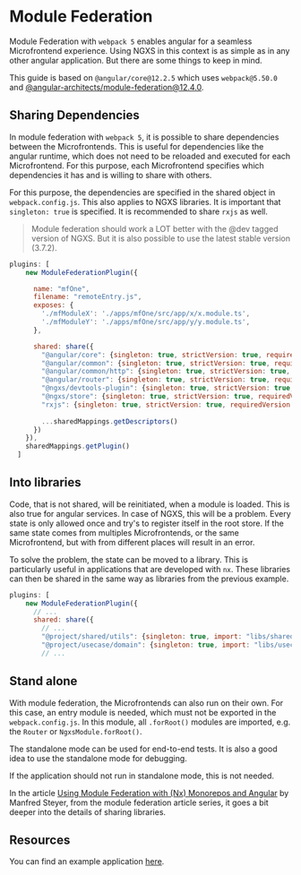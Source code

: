 # Module Federation

Module Federation with `webpack 5` enables angular for a seamless Microfrontend experience. Using NGXS in this context is as simple as in any other angular application. But there are some things to keep in mind.

This guide is based on `@angular/core@12.2.5` which uses `webpack@5.50.0` and [@angular-architects/module-federation@12.4.0](https://www.npmjs.com/package/@angular-architects/module-federation).

## Sharing Dependencies

In module federation with `webpack 5`, it is possible to share dependencies between the Microfrontends. This is useful for dependencies like the angular runtime, which does not need to be reloaded and executed for each Microfrontend. For this purpose, each Microfrontend specifies which dependencies it has and is willing to share with others.

For this purpose, the dependencies are specified in the shared object in `webpack.config.js`. This also applies to NGXS libraries. It is important that `singleton: true` is specified. It is recommended to share `rxjs` as well.

> Module federation should work a LOT better with the @dev tagged version of NGXS. But it is also possible to use the latest stable version (3.7.2).

```js
plugins: [
    new ModuleFederationPlugin({

      name: "mfOne",
      filename: "remoteEntry.js",
      exposes: {
        './mfModuleX': './apps/mfOne/src/app/x/x.module.ts',
        './mfModuleY': './apps/mfOne/src/app/y/y.module.ts',
      },

      shared: share({
        "@angular/core": {singleton: true, strictVersion: true, requiredVersion: 'auto'},
        "@angular/common": {singleton: true, strictVersion: true, requiredVersion: 'auto'},
        "@angular/common/http": {singleton: true, strictVersion: true, requiredVersion: 'auto'},
        "@angular/router": {singleton: true, strictVersion: true, requiredVersion: 'auto'},
        "@ngxs/devtools-plugin": {singleton: true, strictVersion: true, requiredVersion: '3.7.2'},
        "@ngxs/store": {singleton: true, strictVersion: true, requiredVersion: '3.7.2'},
        "rxjs": {singleton: true, strictVersion: true, requiredVersion: '6.6.7'},
        
        ...sharedMappings.getDescriptors()
      })
    }),
    sharedMappings.getPlugin()
  ]
```

## Into libraries

Code, that is not shared, will be reinitiated, when a module is loaded. This is also true for angular services. In case of NGXS, this will be a problem. Every state is only allowed once and try's to register itself in the root store. If the same state comes from multiples Microfrontends, or the same Microfrontend, but with from different places will result in an error.

To solve the problem, the state can be moved to a library. This is particularly useful in applications that are developed with `nx`. These libraries can then be shared in the same way as libraries from the previous example.

```js
plugins: [
    new ModuleFederationPlugin({
      // ...
      shared: share({
        // ...
        "@project/shared/utils": {singleton: true, import: "libs/shared/utils/src/index"},
        "@project/usecase/domain": {singleton: true, import: "libs/usecase/domain/src/index"},
        // ...
```

## Stand alone

With module federation, the Microfrontends can also run on their own. For this case, an entry module is needed, which must not be exported in the `webpack.config.js`. In this module, all `.forRoot()` modules are imported, e.g. the `Router` or `NgxsModule.forRoot()`.

The standalone mode can be used for end-to-end tests. It is also a good idea to use the standalone mode for debugging.

If the application should not run in standalone mode, this is not needed.

In the article [Using Module Federation with (Nx) Monorepos and Angular](https://www.angulararchitects.io/en/aktuelles/using-module-federation-with-monorepos-and-angular/) by Manfred Steyer, from the module federation article series, it goes a bit deeper into the details of sharing libraries.

## Resources

You can find an example application [here](https://github.com/adrian-goe/bachelorarbeit-demo).
